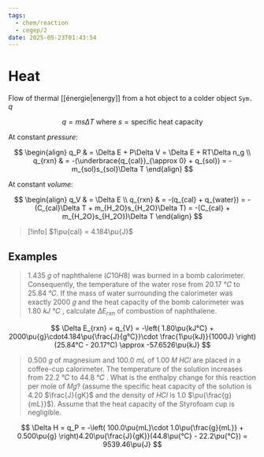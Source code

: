 ```yaml
---
tags:
  - chem/reaction
  - cegep/2
date: 2025-05-23T01:43:54
---
```


# Heat

Flow of thermal [[énergie|energy]] from a hot object to a colder object
`Sym.` $q$

$$
q = ms\Delta T\text{ where }s = \text{specific heat capacity}
$$

At constant *pressure*:

$$
\begin{align}
q_P & = \Delta E + P\Delta V = \Delta E + RT\Delta n_g \\
q_{rxn} & = -(\underbrace{q_{cal}}_{\approx 0} + q_{sol}) = -m_{sol}s_{sol}\Delta T
\end{align}
$$

At constant *volume*:

$$
\begin{align}
q_V & = \Delta E \\
q_{rxn} & = -(q_{cal} + q_{water}) = -(C_{cal}\Delta T + m_{H_2O}s_{H_2O}\Delta T) = -(C_{cal} + m_{H_2O}s_{H_2O})\Delta T
\end{align}
$$

> [!info] $1\pu{cal} = 4.184\pu{J}$

## Examples

> 1.435 𝑔 of naphthalene (𝐶10𝐻8) was burned in a bomb calorimeter. Consequently, the temperature of the water rose from 20.17 °𝐶 to 25.84 °𝐶. If the mass of water surrounding the calorimeter was exactly 2000 𝑔 and the heat capacity of the bomb calorimeter was 1.80 𝑘𝐽 °𝐶 , calculate $\Delta E_{rxn}$ of combustion of naphthalene.

$$
\Delta E_{rxn} = q_{V} = -\left( 1.80\pu{kJ°C} + 2000\pu{g}\cdot4.184\pu{\frac{J}{g°C}}\cdot \frac{1\pu{kJ}}{1000J} \right)(25.84°C - 20.17°C) \approx -57.6526\pu{kJ}
$$

> 0.500 𝑔 of magnesium and 100.0 𝑚𝐿 of 1.00 𝑀 𝐻𝐶𝑙 are placed in a coffee-cup calorimeter. The temperature of the solution increases from 22.2 °𝐶 to 44.8 °𝐶 . What is the enthalpy change for this reaction per mole of 𝑀𝑔? (assume the specific heat capacity of the solution is 4.20 $\frac{J}{gK}$ and the density of 𝐻𝐶𝑙 is 1.0 $\pu{\frac{g}{mL}}$). Assume that the heat capacity of the Styrofoam cup is negligible.

$$
\Delta H = q_P = -\left( 100.0\pu{mL}\cdot 1.0\pu{\frac{g}{mL}} + 0.500\pu{g} \right)4.20\pu{\frac{J}{gK}}(44.8\pu{°C} - 22.2\pu{°C}) = 9539.46\pu{J}
$$

